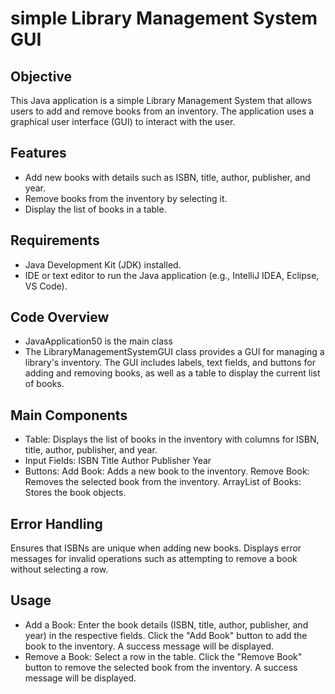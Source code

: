 # simple Library Management System GUI

## Objective
This Java application is a simple Library Management System that allows users to add and remove books from an inventory. The application uses a graphical user interface (GUI) to interact with the user.

## Features
- Add new books with details such as ISBN, title, author, publisher, and year.
- Remove books from the inventory by selecting it.
- Display the list of books in a table.

## Requirements
- Java Development Kit (JDK) installed.
- IDE or text editor to run the Java application (e.g., IntelliJ IDEA, Eclipse, VS Code).

## Code Overview
- JavaApplication50 is the main class
- The LibraryManagementSystemGUI class provides a GUI for managing a library's inventory. The GUI includes labels, text fields, and buttons for adding and removing books, as well as a table to display the current list of books.

## Main Components
- Table: Displays the list of books in the inventory with columns for ISBN, title, author, publisher, and year.
- Input Fields:
ISBN
Title
Author
Publisher
Year
- Buttons:
Add Book: Adds a new book to the inventory.
Remove Book: Removes the selected book from the inventory.
ArrayList of Books: Stores the book objects.
## Error Handling
Ensures that ISBNs are unique when adding new books.
Displays error messages for invalid operations such as attempting to remove a book without selecting a row.
## Usage
- Add a Book:
Enter the book details (ISBN, title, author, publisher, and year) in the respective fields.
Click the "Add Book" button to add the book to the inventory. A success message will be displayed.
- Remove a Book:
Select a row in the table.
Click the "Remove Book" button to remove the selected book from the inventory. A success message will be displayed.
